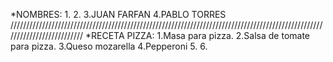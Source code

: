 *NOMBRES:
1.
2.
3.JUAN FARFAN
4.PABLO TORRES
//////////////////////////////////////////////////////////////////////////////////////////////////////////////////////////
*RECETA PIZZA:
1.Masa para pizza.
2.Salsa de tomate para pizza.
3.Queso mozarella
4.Pepperoni 
5.
6.